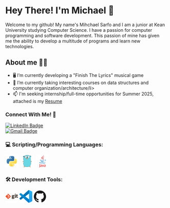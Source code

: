 # Hey There! I'm Michael 👋

Welcome to my github! My name's Mihchael Sarfo and I am a junior at Kean University studying Computer Science. I have a passion for computer programming and software development.
This passion of mine has given me the ability to develop a multitude of programs and learn new technologies.

## About me 👨‍💻
<p>
    <ul>
        <li>🖥️ I’m currently developing a "Finish The Lyrics" musical game</li>
        <li>🌱 I’m currently taking interesting courses on data structures and computer organization/architecture/li>
        <li>📫 I'm seeking internship/full-time opportunities for Summer 2025, attached is my <a href="https://github.com/Aditya1409/Resume/blob/main/Aditya_Parekh_Resume.pdf">Resume</a></li>
    </ul>
</p>

### Connect With Me! 🤝

<div id="badges">
  <a href="https://www.linkedin.com/in/michaelsarfox">
    <img src="https://img.shields.io/badge/LinkedIn: michaelsarfox-blue?style=for-the-badge&logo=linkedin&logoColor=white" alt="LinkedIn Badge"/>
  </a>
</div>
<div id="badges">
  <a href="mailto:michaeljsarfo@gmail.com">
    <img src="https://img.shields.io/badge/Gmail: michaeljsarfo-red?style=for-the-badge&logo=gmail&logoColor=white" alt="Gmail Badge"/>
  </a>
</div>

### 💻 Scripting/Programming Languages:
<div>
  <img src="https://github.com/devicons/devicon/blob/master/icons/python/python-original.svg" title="Python" alt="Python" width="40" height="40"/>&nbsp;
  <img src="https://github.com/devicons/devicon/blob/master/icons/go/go-original.svg" title="Go" alt="Go" width="40" height="40"/>&nbsp; 
  <img src="https://github.com/devicons/devicon/blob/master/icons/java/java-original-wordmark.svg" title="Java" alt="Java" width="40" height="40"/>&nbsp;
</div>

### 🛠️ Development Tools:
<div>
    <img src="https://github.com/devicons/devicon/blob/master/icons/git/git-original-wordmark.svg" title="Git" **alt="Git" width="40" height="40"/>
    <img src="https://github.com/devicons/devicon/blob/master/icons/vscode/vscode-original.svg" title="VS Code" **alt="VS Code" width="40" height="40"/>
    <img src="https://github.com/devicons/devicon/blob/master/icons/github/github-original.svg" title="GitHub" **alt="GitHub" width="40" height="40"/>
</div>
